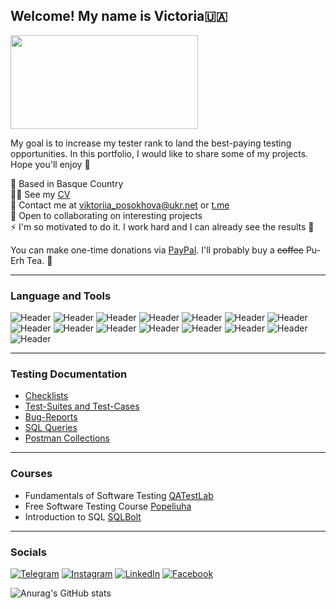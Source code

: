 ## Welcome! My name is Victoria🇺🇦
<div id="header" align="lest">
  <img src="https://media.giphy.com/media/L8K62iTDkzGX6/giphy.gif" width="300" height="150"/>
</div> 

My goal is to increase my tester rank to land the best-paying testing opportunities. In this portfolio, I would like to share some of my projects. Hope you'll enjoy 🌻

📍 Based in Basque Country\
👩‍💻 See my [CV](http://docs.google.com/document/d/11uVOfJlezbfwxcJq3bEN7FF76iiJlO6r6R6XCQUM-rQ/edit?usp=sharing)\
📧 Contact me at [viktoriia\_posokhova@ukr.net](mailto:viktoriia_posokhova@ukr.net) or [t.me](https://t.me/vikpo6969)\
🤝 Open to collaborating on interesting projects\
⚡️ I'm so motivated to do it. I work hard and I can already see the results 💪

You can make one-time donations via [PayPal](https://www.paypal.com/donate/?hosted_button_id=EEHUJ9GTP8G5L). I'll probably buy a ~~coffee~~ Pu-Erh Tea. 🍵

---

### Language and Tools

![Header](https://img.shields.io/badge/Jira-090909?style=for-the-badge&logo=jira&logoColor=136be1)
![Header](https://img.shields.io/badge/Postman-090909?style=for-the-badge&logo=postman&logoColor=f76935)
![Header](https://img.shields.io/badge/TestLink-090909?style=for-the-badge&logo=swagger&logoColor=7ede2b)
![Header](https://img.shields.io/badge/Github-090909?style=for-the-badge&logo=github&logoColor=8cc4d7)
![Header](https://img.shields.io/badge/TestRail-090909?style=for-the-badge&logo=azuredevops&logoColor=0074d0)
![Header](https://img.shields.io/badge/Mantis-090909?style=for-the-badge&logo=figma&logoColor=7d5fa6)
![Header](https://img.shields.io/badge/Trello-090909?style=for-the-badge&logo=jenkins&logoColor=f7f7f7)
![Header](https://img.shields.io/badge/MySQL-090909?style=for-the-badge&logo=mysql&logoColor=00618a)
![Header](https://img.shields.io/badge/DevTools-090909?style=for-the-badge&logo=googlechrome&logoColor=2674f2)
![Header](https://img.shields.io/badge/MicrosoftAsure-090909?style=for-the-badge&logo=androidstudio&logoColor=3ad07d)
![Header](https://img.shields.io/badge/TestRail-090909?style=for-the-badge&logo=&logoColor=71b556)
![Header](https://img.shields.io/badge/Snagit-090909?style=for-the-badge&logo=fiddler&logoColor=8cc4d7)
![Header](https://img.shields.io/badge/XMind-090909?style=for-the-badge&logo=charlesproxy&logoColor=8cc4d7)
![Header](https://img.shields.io/badge/Scrum-090909?style=for-the-badge&logo=charlesproxy&logoColor=8cc4d7)
![Header](https://img.shields.io/badge/MarkDown-090909?style=for-the-badge&logo=charlesproxy&logoColor=8cc4d7)

---

### Testing Documentation

- [Checklists]()
- [Test-Suites and Test-Cases]()
- [Bug-Reports]()
- [SQL Queries]()
- [Postman Collections]()


---

### Courses
* Fundamentals of Software Testing [QATestLab](https://github.com/VictoryUA/VictoryUA/blob/main/certificate.pdf)
* Free Software Testing Course [Popeliuha](https://www.youtube.com/@Popeliuha)
* Introduction to SQL [SQLBolt](https://sqlbolt.com)

---

### Socials
[![Telegram](https://img.shields.io/badge/-Telegram-090909?style=for-the-badge&logo=telegram&logoColor=27A0D9)](https://t.me/vikaposokhova)
[![Instagram](https://img.shields.io/badge/-Instagram-090909?style=for-the-badge&logo=instagram&logoColor=B4068E)](https://www.instagram.com/me.as.vi)
[![LinkedIn](https://img.shields.io/badge/-LinkedIn-090909?style=for-the-badge&logo=linkedin&logoColor=007BB6)](https://www.linkedin.com/in/victoria-posokhova-177400239)
[![Facebook](https://img.shields.io/badge/-Facebook-090909?style=for-the-badge&logo=Facebook&logoColor=1195F5)](https://www.facebook.com/profile.php?id=100085935053002)

![Anurag's GitHub stats](https://github-readme-stats.vercel.app/api?username=VictoryUA&show_icons=true&theme=radical)
